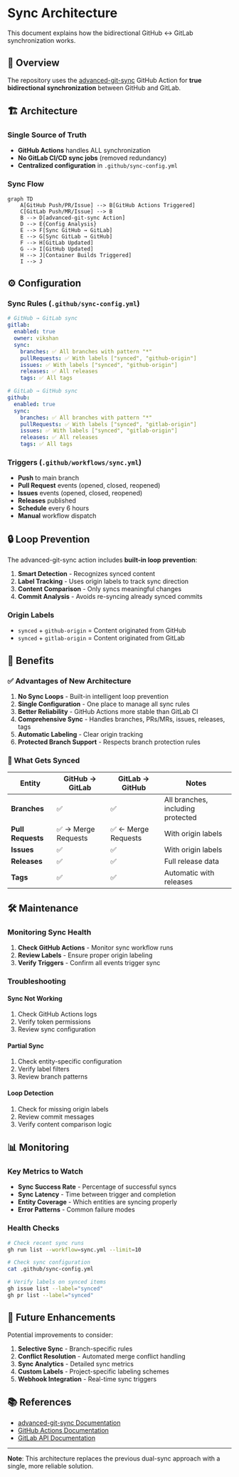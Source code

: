 # Sync Architecture

This document explains how the bidirectional GitHub ↔ GitLab synchronization works.

## 🔄 Overview

The repository uses the [advanced-git-sync](https://github.com/OpenSaucedHub/advanced-git-sync)
GitHub Action for **true bidirectional synchronization** between GitHub and GitLab.

## 🏗️ Architecture

### Single Source of Truth

- **GitHub Actions** handles ALL synchronization
- **No GitLab CI/CD sync jobs** (removed redundancy)
- **Centralized configuration** in `.github/sync-config.yml`

### Sync Flow

```mermaid
graph TD
    A[GitHub Push/PR/Issue] --> B[GitHub Actions Triggered]
    C[GitLab Push/MR/Issue] --> B
    B --> D[advanced-git-sync Action]
    D --> E{Config Analysis}
    E --> F[Sync GitHub → GitLab]
    E --> G[Sync GitLab → GitHub]
    F --> H[GitLab Updated]
    G --> I[GitHub Updated]
    H --> J[Container Builds Triggered]
    I --> J
```

## ⚙️ Configuration

### Sync Rules (`.github/sync-config.yml`)

```yaml
# GitHub → GitLab sync
gitlab:
  enabled: true
  owner: vikshan
  sync:
    branches: ✅ All branches with pattern "*"
    pullRequests: ✅ With labels ["synced", "github-origin"]
    issues: ✅ With labels ["synced", "github-origin"]
    releases: ✅ All releases
    tags: ✅ All tags

# GitLab → GitHub sync
github:
  enabled: true
  sync:
    branches: ✅ All branches with pattern "*"
    pullRequests: ✅ With labels ["synced", "gitlab-origin"]
    issues: ✅ With labels ["synced", "gitlab-origin"]
    releases: ✅ All releases
    tags: ✅ All tags
```

### Triggers (`.github/workflows/sync.yml`)

- **Push** to main branch
- **Pull Request** events (opened, closed, reopened)
- **Issues** events (opened, closed, reopened)
- **Releases** published
- **Schedule** every 6 hours
- **Manual** workflow dispatch

## 🔒 Loop Prevention

The advanced-git-sync action includes **built-in loop prevention**:

1. **Smart Detection** - Recognizes synced content
2. **Label Tracking** - Uses origin labels to track sync direction
3. **Content Comparison** - Only syncs meaningful changes
4. **Commit Analysis** - Avoids re-syncing already synced commits

### Origin Labels

- `synced` + `github-origin` = Content originated from GitHub
- `synced` + `gitlab-origin` = Content originated from GitLab

## 🚀 Benefits

### ✅ Advantages of New Architecture

1. **No Sync Loops** - Built-in intelligent loop prevention
2. **Single Configuration** - One place to manage all sync rules
3. **Better Reliability** - GitHub Actions more stable than GitLab CI
4. **Comprehensive Sync** - Handles branches, PRs/MRs, issues, releases, tags
5. **Automatic Labeling** - Clear origin tracking
6. **Protected Branch Support** - Respects branch protection rules

### 🔄 What Gets Synced

| Entity            | GitHub → GitLab     | GitLab → GitHub     | Notes                             |
| ----------------- | ------------------- | ------------------- | --------------------------------- |
| **Branches**      | ✅                  | ✅                  | All branches, including protected |
| **Pull Requests** | ✅ → Merge Requests | ✅ ← Merge Requests | With origin labels                |
| **Issues**        | ✅                  | ✅                  | With origin labels                |
| **Releases**      | ✅                  | ✅                  | Full release data                 |
| **Tags**          | ✅                  | ✅                  | Automatic with releases           |

## 🛠️ Maintenance

### Monitoring Sync Health

1. **Check GitHub Actions** - Monitor sync workflow runs
2. **Review Labels** - Ensure proper origin labeling
3. **Verify Triggers** - Confirm all events trigger sync

### Troubleshooting

#### Sync Not Working

1. Check GitHub Actions logs
2. Verify token permissions
3. Review sync configuration

#### Partial Sync

1. Check entity-specific configuration
2. Verify label filters
3. Review branch patterns

#### Loop Detection

1. Check for missing origin labels
2. Review commit messages
3. Verify content comparison logic

## 📊 Monitoring

### Key Metrics to Watch

- **Sync Success Rate** - Percentage of successful syncs
- **Sync Latency** - Time between trigger and completion
- **Entity Coverage** - Which entities are syncing properly
- **Error Patterns** - Common failure modes

### Health Checks

```bash
# Check recent sync runs
gh run list --workflow=sync.yml --limit=10

# Check sync configuration
cat .github/sync-config.yml

# Verify labels on synced items
gh issue list --label="synced"
gh pr list --label="synced"
```

## 🔮 Future Enhancements

Potential improvements to consider:

1. **Selective Sync** - Branch-specific rules
2. **Conflict Resolution** - Automated merge conflict handling
3. **Sync Analytics** - Detailed sync metrics
4. **Custom Labels** - Project-specific labeling schemes
5. **Webhook Integration** - Real-time sync triggers

## 📚 References

- [advanced-git-sync Documentation](https://github.com/OpenSaucedHub/advanced-git-sync)
- [GitHub Actions Documentation](https://docs.github.com/en/actions)
- [GitLab API Documentation](https://docs.gitlab.com/ee/api/)

---

**Note**: This architecture replaces the previous dual-sync approach with a single, more reliable
solution.
